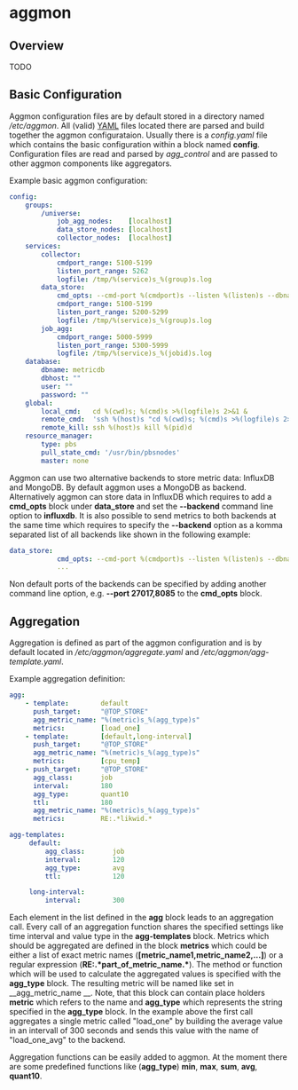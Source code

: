 # aggmon

## Overview
TODO

## Basic Configuration
Aggmon configuration files are by default stored in a directory named _/etc/aggmon_. All (valid) [YAML](https://en.wikipedia.org/wiki/YAML) files located there are
parsed and build together the aggmon configurataion. Usually there is a _config.yaml_ file which contains the basic
configuration within a block named __config__. Configuration files are read and parsed by _agg_control_ and are passed to
other aggmon components like aggregators.

Example basic aggmon configuration:

```yaml
config:
    groups:
        /universe:
            job_agg_nodes:    [localhost]
            data_store_nodes: [localhost]
            collector_nodes:  [localhost]
    services:
        collector:
            cmdport_range: 5100-5199
            listen_port_range: 5262
            logfile: /tmp/%(service)s_%(group)s.log
        data_store:
            cmd_opts: --cmd-port %(cmdport)s --listen %(listen)s --dbname %(dbname)s --host %(dbhost)s --group %(group_path)s --dispatcher %(dispatcher)s --backend mongodb,influxdb %(msgbus_opts)s
            cmdport_range: 5100-5199                                                                                                                                                            
            listen_port_range: 5200-5299                                                                                                                                                        
            logfile: /tmp/%(service)s_%(group)s.log                                                                                                                                             
        job_agg:                                                                                                                                                                                
            cmdport_range: 5000-5999                                                                                                                                                            
            listen_port_range: 5300-5999                                                                                                                                                        
            logfile: /tmp/%(service)s_%(jobid)s.log                                                                                                                                             
    database:                                                                                                                                                                                   
        dbname: metricdb                                                                                                                                                                        
        dbhost: ""                                                                                                                                                       
        user: ""                                                                                                                                                                                
        password: ""                                                                                                                                                                            
    global:                                                                                                                                                                                     
        local_cmd:   cd %(cwd)s; %(cmd)s >%(logfile)s 2>&1 &                                                                                                                                    
        remote_cmd:  'ssh %(host)s "cd %(cwd)s; %(cmd)s >%(logfile)s 2>&1 &"'                                                                                                                   
        remote_kill: ssh %(host)s kill %(pid)d                                                                                                                                                  
    resource_manager:                                                                                                                                                                           
        type: pbs                                                                                                                                                                               
        pull_state_cmd: '/usr/bin/pbsnodes'                                                                                                      
        master: none
```

Aggmon can use two alternative backends to store metric data: InfluxDB and MongoDB.
By default aggmon uses a MongoDB as backend. Alternatively aggmon can store data in InfluxDB which requires to add
a __cmd_opts__ block under __data_store__ and set the __--backend__ command line option to __influxdb__. It is also
possible to send metrics to both backends at the same time which requires to specify the __--backend__ option as a
komma separated list of all backends like shown in the following example:

```yaml
data_store:
            cmd_opts: --cmd-port %(cmdport)s --listen %(listen)s --dbname %(dbname)s --host %(dbhost)s --group %(group_path)s --dispatcher %(dispatcher)s --backend mongodb,influxdb %(msgbus_opts)s
            ...
```        

Non default ports of the backends can be specified by adding another command line option, e.g. __--port 27017,8085__ to the
__cmd_opts__ block.



## Aggregation
Aggregation is defined as part of the aggmon configuration and is by default located in _/etc/aggmon/aggregate.yaml_ and
_/etc/aggmon/agg-template.yaml_.

Example aggregation definition:

```yaml
agg:
    - template:        default
      push_target:     "@TOP_STORE"
      agg_metric_name: "%(metric)s_%(agg_type)s"
      metrics:         [load_one]
    - template:        [default,long-interval]
      push_target:     "@TOP_STORE"
      agg_metric_name: "%(metric)s_%(agg_type)s"
      metrics:         [cpu_temp]
    - push_target:     "@TOP_STORE"
      agg_class:       job
      interval:        180
      agg_type:        quant10
      ttl:             180
      agg_metric_name: "%(metric)s_%(agg_type)s"
      metrics:         RE:.*likwid.*

agg-templates:
     default:
         agg_class:       job
         interval:        120
         agg_type:        avg
         ttl:             120

     long-interval:
         interval:        300
```

Each element in the list defined in the __agg__ block leads to an aggregation call.
Every call of an aggregation function shares the specified settings like time interval and value type in the
__agg-templates__ block.
Metrics which should be aggregated are defined in the block __metrics__ which could be either a list of exact metric
names (__[metric_name1,metric_name2,...]__) or a regular expression (__RE:.\*part_of_metric_name.\*__). The method or
function which will be used to calculate the aggregated values is specified with the __agg_type__ block. The resulting
metric will be named like set in __agg_metric_name __. Note, that this block can contain place holders __metric__ which
refers to the name and __agg_type__ which represents the string specified in the __agg_type__ block. 
In the example above the first call aggregates a single metric called "load_one" by building the average value in an
intervall of 300 seconds and sends this value with the name of "load_one_avg" to the backend.

Aggregation functions can be easily added to aggmon. At the moment there are some predefined functions like
(__agg_type__) __min__, __max__, __sum__, __avg__, __quant10__.
